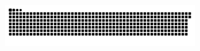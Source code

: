 <picture>
  <source media="(prefers-color-scheme: dark)" srcset="https://raw.githubusercontent.com/MarineHakobyan/MarineHakobyan/c37579917eae86e50f42e5f0951e0abf74c41e2f/github-contribution-grid-snake-dark.svg" />
  <source media="(prefers-color-scheme: light)" srcset="https://raw.githubusercontent.com/MarineHakobyan/MarineHakobyan/c37579917eae86e50f42e5f0951e0abf74c41e2f/github-contribution-grid-snake.svg" />
  <img alt="github-snake" src="https://raw.githubusercontent.com/MarineHakobyan/MarineHakobyan/c37579917eae86e50f42e5f0951e0abf74c41e2f/github-contribution-grid-snake-dark.svg" />
</picture>
